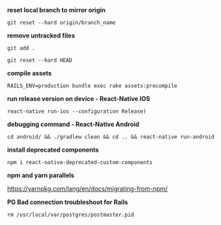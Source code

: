 **reset local branch to mirror origin**

```git reset --hard origin/branch_name```

**remove untracked files**

```git add .```

```git reset --hard HEAD```

**compile assets**

```RAILS_ENV=production bundle exec rake assets:precompile```

**run release version on device - React-Native IOS**

```react-native run-ios --configuration Release)```

**debugging command - React-Native Android**

```cd android/ && ./gradlew clean && cd .. && react-native run-android```

**install deprecated components**

```npm i react-native-deprecated-custom-components```

**npm and yarn parallels**

https://yarnpkg.com/lang/en/docs/migrating-from-npm/

**PG Bad connection troubleshoot for Rails**

```rm /usr/local/var/postgres/postmaster.pid```

